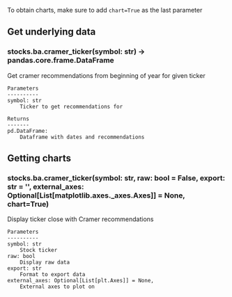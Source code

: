 To obtain charts, make sure to add `chart=True` as the last parameter

## Get underlying data 
### stocks.ba.cramer_ticker(symbol: str) -> pandas.core.frame.DataFrame

Get cramer recommendations from beginning of year for given ticker

    Parameters
    ----------
    symbol: str
        Ticker to get recommendations for

    Returns
    -------
    pd.DataFrame:
        Dataframe with dates and recommendations

## Getting charts 
### stocks.ba.cramer_ticker(symbol: str, raw: bool = False, export: str = '', external_axes: Optional[List[matplotlib.axes._axes.Axes]] = None, chart=True)

Display ticker close with Cramer recommendations

    Parameters
    ----------
    symbol: str
        Stock ticker
    raw: bool
        Display raw data
    export: str
        Format to export data
    external_axes: Optional[List[plt.Axes]] = None,
        External axes to plot on
